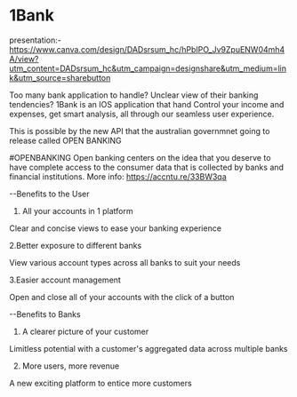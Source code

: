# 1Bank
presentation:-
https://www.canva.com/design/DADsrsum_hc/hPbIPO_Jv9ZpuENW04mh4A/view?utm_content=DADsrsum_hc&utm_campaign=designshare&utm_medium=link&utm_source=sharebutton

Too many bank application to handle? Unclear view of their banking tendencies?
1Bank is an IOS application that hand Control your income and expenses, get smart analysis, all through our seamless user experience. 

This is possible by the new API that the australian governmnet going to release called OPEN BANKING

#OPENBANKING 
Open banking centers on the idea that you deserve to have complete access to the consumer data that is collected by banks and financial institutions.
More info:
https://accntu.re/33BW3qa 

--Benefits to the User
1. All your accounts in 1 platform

Clear and concise views to ease your banking experience

2.Better exposure to different banks

View various account types across all banks to suit your needs

3.Easier account management

Open and close all of your accounts with the click of a button


--Benefits to Banks
1. A clearer picture of your customer 

Limitless potential with a customer's aggregated data across multiple banks

2. More users, more revenue

A new exciting platform to entice more customers


